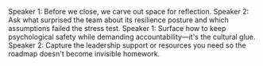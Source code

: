 Speaker 1: Before we close, we carve out space for reflection.
Speaker 2: Ask what surprised the team about its resilience posture and which assumptions failed the stress test.
Speaker 1: Surface how to keep psychological safety while demanding accountability—it's the cultural glue.
Speaker 2: Capture the leadership support or resources you need so the roadmap doesn't become invisible homework.
